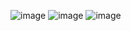 ![image](https://user-images.githubusercontent.com/100043153/187033348-ba85a593-e5ea-4a43-81e5-67bbc9f7299e.png)
![image](https://user-images.githubusercontent.com/100043153/187033397-df6ba1e1-ffff-4ed0-b4ca-559956f3ee25.png)
![image](https://user-images.githubusercontent.com/100043153/187033427-a53b2b2e-c0fc-45c4-8312-0b884f78c7f0.png)

